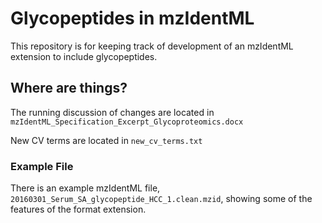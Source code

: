 # Glycopeptides in mzIdentML

This repository is for keeping track of development of an mzIdentML extension to include glycopeptides.

## Where are things?

The running discussion of changes are located in `mzIdentML_Specification_Excerpt_Glycoproteomics.docx`

New CV terms are located in `new_cv_terms.txt`

### Example File

There is an example mzIdentML file, `20160301_Serum_SA_glycopeptide_HCC_1.clean.mzid`, showing some of the features of the format extension.
